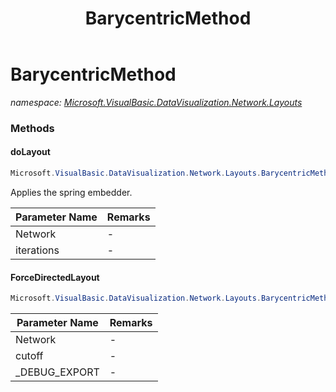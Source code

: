 ﻿---
title: BarycentricMethod
---

# BarycentricMethod
_namespace: [Microsoft.VisualBasic.DataVisualization.Network.Layouts](N-Microsoft.VisualBasic.DataVisualization.Network.Layouts.html)_



### Methods

#### doLayout
```csharp
Microsoft.VisualBasic.DataVisualization.Network.Layouts.BarycentricMethod.doLayout(Microsoft.VisualBasic.DataVisualization.Network.Graph.NetworkGraph,System.Int32,System.Drawing.Size)
```
Applies the spring embedder.

|Parameter Name|Remarks|
|--------------|-------|
|Network|-|
|iterations|-|


#### ForceDirectedLayout
```csharp
Microsoft.VisualBasic.DataVisualization.Network.Layouts.BarycentricMethod.ForceDirectedLayout(Microsoft.VisualBasic.DataVisualization.Network.Graph.NetworkGraph,System.Drawing.Size,System.Double,System.String)
```


|Parameter Name|Remarks|
|--------------|-------|
|Network|-|
|cutoff|-|
|_DEBUG_EXPORT|-|





